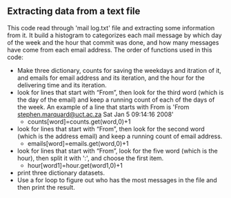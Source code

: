 ## Extracting data from a text file
This code read through 'mail log.txt' file and extracting some information from it. 
It build a histogram to categorizes each mail message by which day of the week and the hour that commit was done, and how many messages have come from each email address.
The order of functions used in this code:
* Make three dictionary, counts for saving the weekdays and itration of it, and emails for email address and its iteration, and the hour for the delivering time and its iteration.
* look for lines that start with “From”, then look for the third word (which is the day of the email) and keep a running count of each of the days of the week. An example of a line that starts with From is 'From stephen.marquard@uct.ac.za Sat Jan  5 09:14:16 2008'
  * counts[word]=counts.get(word,0)+1
* look for lines that start with “From”, then look for the second word (which is the address email) and keep a running count of email address.
  * emails[word]=emails.get(word,0)+1
* look for lines that start with “From”, look for the five word (which is the hour), then split it with ':', and choose the first item.
  * hour[word1]=hour.get(word1,0)+1
* print three dictionary datasets.
* Use a for loop to figure out who has the most messages in the file and then print the result.
